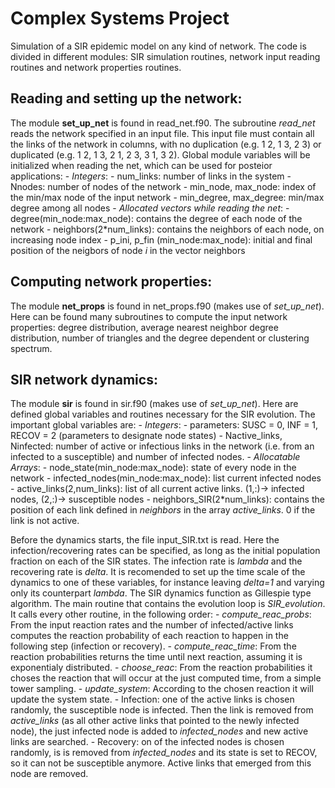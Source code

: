 # Complex Systems Project
Simulation of a SIR epidemic model on any kind of network. The code is divided in different modules: SIR simulation routines, network input reading routines and network properties routines.

## Reading and setting up the network:
The module **set_up_net** is found in read_net.f90. The subroutine *read_net* reads the network specified in an input file. This input file must contain all the links of the network in columns, with no duplication (e.g. 1 2, 1 3, 2 3) or duplicated (e.g. 1 2, 1 3, 2 1, 2 3, 3 1, 3 2). Global module variables will be initialized when reading the net, which can be used for posteior applications:
    - *Integers*:
    - num_links: number of links in the system
    - Nnodes: number of nodes of the network
    - min_node, max_node: index of the min/max node of the input network
    - min_degree, max_degree: min/max degree among all nodes
    - *Allocated vectors while reading the net*:
    - degree(min_node:max_node): contains the degree of each node of the network
    - neighbors(2\*num_links): contains the neighbors of each node, on increasing node index
    - p_ini, p_fin (min_node:max_node): initial and final position of the neigbors of node *i* in the vector neighbors
 
## Computing network properties:
The module **net_props** is found in net_props.f90 (makes use of *set_up_net*). Here can be found many subroutines to compute the input network properties: degree distribution, average nearest neighbor degree distribution, number of triangles and the degree dependent or clustering spectrum.
 
## SIR network dynamics:
The module **sir** is found in sir.f90 (makes use of *set_up_net*). Here are defined global variables and routines necessary for the SIR evolution. The important global variables are:
    - *Integers*:
    - parameters: SUSC = 0, INF = 1, RECOV = 2 (parameters to designate node states)
    - Nactive_links, Ninfected: number of active or infectious links in the network (i.e. from an infected to a susceptible) and number of infected nodes.
    - *Allocatable Arrays*:
    - node_state(min_node:max_node): state of every node in the network
    - infected_nodes(min_node:max_node): list current infected nodes
    - active_links(2,num_links): list of all current active links. (1,:)-> infected nodes, (2,:)-> susceptible nodes
    - neighbors_SIR(2\*num_links): contains the position of each link defined in *neighbors* in the array *active_links*. 0 if the link is not active.
    
Before the dynamics starts, the file input_SIR.txt is read. Here the infection/recovering rates can be specified, as long as the initial population fraction on each of the SIR states. The infection rate is *lambda* and the recovering rate is *delta*. It is recomended to set up the time scale of the dynamics to one of these variables, for instance leaving *delta=1* and varying only its counterpart *lambda*.
The SIR dynamics function as Gillespie type algorithm. The main routine that contains the evolution loop is *SIR_evolution*. It calls every other routine, in the following order:
    - *compute_reac_probs*: From the input reaction rates and the number of infected/active links computes the reaction probability of each reaction to happen in    the following step (infection or recovery).
    - *compute_reac_time*: From the reaction probabilities returns the time until next reaction, assuming it is exponentialy distributed.
    - *choose_reac*: From the reaction probabilities it choses the reaction that will occur at the just computed time, from a simple tower sampling.
    - *update_system*: According to the chosen reaction it will update the system state.
        - Infection: one of the active links is chosen randomly, the susceptible node is infected. Then the link is removed from *active_links* (as all other active links that pointed to the newly infected node), the just infected node is added to *infected_nodes* and new active links are searched.
        - Recovery: on of the infected nodes is chosen randomly, is is removed from *infected_nodes* and its state is set to RECOV, so it can not be susceptible anymore. Active links that emerged from this node are removed.
        
        
    
    

